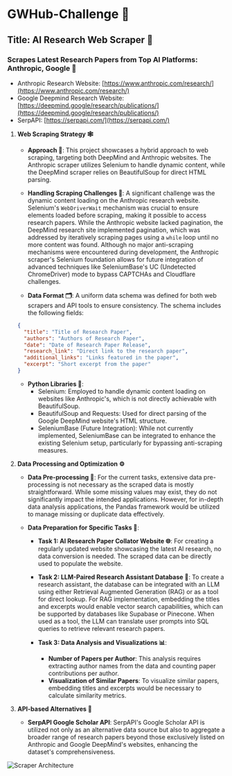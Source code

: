 # GWHub-Challenge 🚀

## Title: AI Research Web Scraper 📰

### Scrapes Latest Research Papers from Top AI Platforms: Anthropic, Google 🧠

- Anthropic Research Website: [https://www.anthropic.com/research/](https://www.anthropic.com/research/)
- Google Deepmind Research Website: [https://deepmind.google/research/publications/](https://deepmind.google/research/publications/)
- SerpAPI: [https://serpapi.com/](https://serpapi.com/)
  
1.  **Web Scraping Strategy 🕸️**

    - **Approach 🎯**: This project showcases a hybrid approach to web scraping, targeting both DeepMind and Anthropic websites. The Anthropic scraper utilizes Selenium to handle dynamic content, while the DeepMind scraper relies on BeautifulSoup for direct HTML parsing.

    - **Handling Scraping Challenges 🚧**: A significant challenge was the dynamic content loading on the Anthropic research website. Selenium's `WebDriverWait` mechanism was crucial to ensure elements loaded before scraping, making it possible to access research papers. While the Anthropic website lacked pagination, the DeepMind research site implemented pagination, which was addressed by iteratively scraping pages using a `while` loop until no more content was found. Although no major anti-scraping mechanisms were encountered during development, the Anthropic scraper's Selenium foundation allows for future integration of advanced techniques like SeleniumBase's UC (Undetected ChromeDriver) mode to bypass CAPTCHAs and Cloudflare challenges.

    - **Data Format 🗂️**: A uniform data schema was defined for both web scrapers and API tools to ensure consistency. The schema includes the following fields:

    ```json
    {
      "title": "Title of Research Paper",
      "authors": "Authors of Research Paper",
      "date": "Date of Research Paper Release",
      "research_link": "Direct link to the research paper",
      "additional_links": "Links featured in the paper",
      "excerpt": "Short excerpt from the paper"
    }
    ```

    - **Python Libraries 🐍**:
      - Selenium: Employed to handle dynamic content loading on websites like Anthropic's, which is not directly achievable with BeautifulSoup.
      - BeautifulSoup and Requests: Used for direct parsing of the Google DeepMind website's HTML structure.
      - SeleniumBase (Future Integration): While not currently implemented, SeleniumBase can be integrated to enhance the existing Selenium setup, particularly for bypassing anti-scraping measures.

2.  **Data Processing and Optimization ⚙️**

    - **Data Pre-processing 🧹**: For the current tasks, extensive data pre-processing is not necessary as the scraped data is mostly straightforward. While some missing values may exist, they do not significantly impact the intended applications. However, for in-depth data analysis applications, the Pandas framework would be utilized to manage missing or duplicate data effectively.

    - **Data Preparation for Specific Tasks 📝**:

      - **Task 1: AI Research Paper Collator Website 🌐**: For creating a regularly updated website showcasing the latest AI research, no data conversion is needed. The scraped data can be directly used to populate the website.

      - **Task 2: LLM-Paired Research Assistant Database 🤖**: To create a research assistant, the database can be integrated with an LLM using either Retrieval Augmented Generation (RAG) or as a tool for direct lookup. For RAG implementation, embedding the titles and excerpts would enable vector search capabilities, which can be supported by databases like Supabase or Pinecone. When used as a tool, the LLM can translate user prompts into SQL queries to retrieve relevant research papers.

      - **Task 3: Data Analysis and Visualizations 📊**:
        - **Number of Papers per Author**: This analysis requires extracting author names from the data and counting paper contributions per author.
        - **Visualization of Similar Papers**: To visualize similar papers, embedding titles and excerpts would be necessary to calculate similarity metrics.

3.  **API-based Alternatives 🔄**

    - **SerpAPI Google Scholar API**: SerpAPI's Google Scholar API is utilized not only as an alternative data source but also to aggregate a broader range of research papers beyond those exclusively listed on Anthropic and Google DeepMind's websites, enhancing the dataset's comprehensiveness.

![Scraper Architecture](https://github.com/user-attachments/assets/9d974b71-de9e-49bf-b24b-aa9fa07c58d1)
